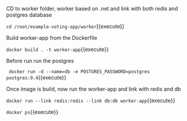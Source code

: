 CD to worker folder, worker based on .net and link with both redis and postgres database

`cd /root/example-voting-app/worker`[{execute}]

Build worker-app from the Dockerfile

`docker build . -t worker-app`{{execute}}


Before run run the postgres 

` docker run -d --name=db -e POSTGRES_PASSWORD=postgres postgres:9.4`{{execute}}

Once image is build, now run the worker-app and link with redis and db

`docker run --link redis:redis --link db:db worker-app`{{execute}}

`docker ps`{{execute}}








